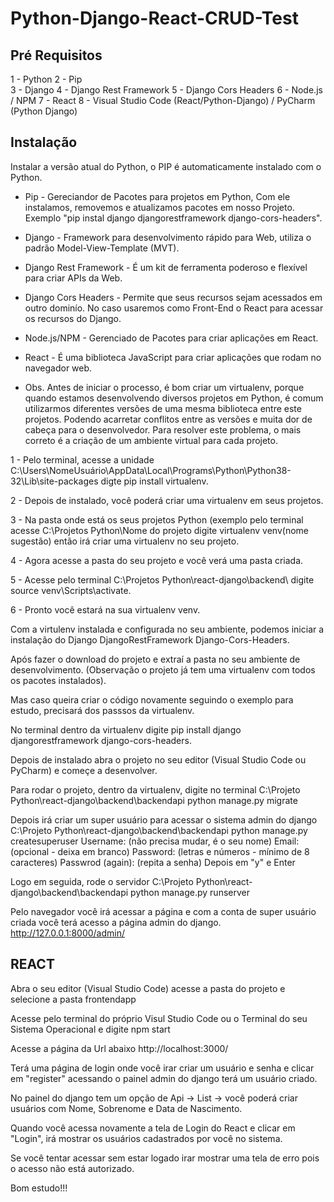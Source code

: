 # Python-Django-React-CRUD-Test

## Pré Requisitos

1 - Python
2 - Pip  
3 - Django
4 - Django Rest Framework
5 - Django Cors Headers
6 - Node.js / NPM 
7 - React
8 - Visual Studio Code (React/Python-Django) / PyCharm (Python Django)

## Instalação

Instalar a versão atual do Python, o PIP é automaticamente instalado com o Python.

* Pip - Gereciandor de Pacotes para projetos em Python, Com ele instalamos, removemos
e atualizamos pacotes em nosso Projeto. Exemplo "pip instal django djangorestframework django-cors-headers".

* Django - Framework para desenvolvimento rápido para Web, utiliza o padrão Model-View-Template (MVT).

* Django Rest Framework - É um kit de ferramenta poderoso e flexível para criar APIs da Web.

* Django Cors Headers - Permite que seus recursos sejam acessados em outro dominío. 
No caso usaremos como Front-End o React para acessar os recursos do Django.

* Node.js/NPM - Gerenciado de Pacotes para criar aplicações em React.

* React - É uma biblioteca JavaScript para criar aplicações que rodam no navegador web.

* Obs. Antes de iniciar o processo, é bom criar um virtualenv, porque quando estamos desenvolvendo diversos projetos em Python,
é comum utilizarmos diferentes versões de uma mesma biblioteca entre este projetos. Podendo acarretar conflitos entre as versões
e muita dor de cabeça para o desenvolvedor. Para resolver este problema, o mais correto é a criação de um ambiente 
virtual para cada projeto.  

1 - Pelo terminal, acesse a unidade C:\Users\NomeUsuário\AppData\Local\Programs\Python\Python38-32\Lib\site-packages 
digte pip install virtualenv.

2 - Depois de instalado, você poderá criar uma virtualenv em seus projetos.

3 - Na pasta onde está os seus projetos Python (exemplo pelo terminal acesse C:\Projetos Python\Nome do projeto 
digite virtualenv venv(nome sugestão) então irá criar uma virtualenv no seu projeto.

4 - Agora acesse a pasta do seu projeto e você verá uma pasta criada.

5 - Acesse pelo terminal C:\Projetos Python\react-django\backend\ digite source venv\Scripts\activate.

6 - Pronto você estará na sua virtualenv venv. 

Com a virtulenv instalada e configurada no seu ambiente, podemos iniciar a instalação do Django DjangoRestFramework Django-Cors-Headers.

Após fazer o download do projeto e extraí a pasta no seu ambiente de desenvolvimento. 
(Observação o projeto já tem uma virtualenv com todos os pacotes instalados).

Mas caso queira criar o código novamente seguindo o exemplo para estudo, precisará dos passsos da virtualenv.

No terminal dentro da virtualenv digite pip install django djangorestframework django-cors-headers.

Depois de instalado abra o projeto no seu editor (Visual Studio Code ou PyCharm) e começe a desenvolver.

Para rodar o projeto, dentro da virtualenv, digite no terminal 
C:\Projeto Python\react-django\backend\backendapi python manage.py migrate

Depois irá criar um super usuário para acessar o sistema admin do django
C:\Projeto Python\react-django\backend\backendapi python manage.py createsuperuser
Username: (não precisa mudar, é o seu nome)
Email: (opcional - deixa em branco)
Password: (letras e números - mínimo de 8 caracteres)
Passwrod (again): (repita a senha)
Depois em "y" e Enter

Logo em seguida, rode o servidor
C:\Projeto Python\react-django\backend\backendapi python manage.py runserver

Pelo navegador você irá acessar a página e com a conta de super usuário criada você terá acesso a página admin do django.
http://127.0.0.1:8000/admin/


## REACT

Abra o seu editor (Visual Studio Code) acesse a pasta do projeto e selecione a pasta frontendapp

Acesse pelo terminal do próprio Visul Studio Code ou o Terminal do seu Sistema Operacional e digite npm start

Acesse a página da Url abaixo
http://localhost:3000/

Terá uma página de login onde você irar criar um usuário e senha e clicar em "register" acessando o painel admin do django
terá um usuário criado.

No painel do django tem um opção de Api -> List -> você poderá criar usuários com Nome, Sobrenome e Data de Nascimento.

Quando você acessa novamente a tela de Login do React e clicar em "Login", irá mostrar os usuários cadastrados por você no sistema.

Se você tentar acessar sem estar logado irar mostrar uma tela de erro pois o acesso não está autorizado.

Bom estudo!!!
